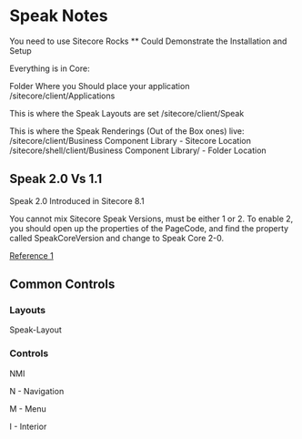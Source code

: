 # Speak Notes

You need to use Sitecore Rocks ** Could Demonstrate the Installation and Setup

Everything is in Core:

Folder Where you Should place your application
/sitecore/client/Applications

This is where the Speak Layouts are set
/sitecore/client/Speak

This is where the Speak Renderings (Out of the Box ones) live:
/sitecore/client/Business Component Library - Sitecore Location
/sitecore/shell/client/Business Component Library/ - Folder Location

## Speak 2.0 Vs 1.1

Speak 2.0 Introduced in Sitecore 8.1

You cannot mix Sitecore Speak Versions, must be either 1 or 2.  To enable 2, you should open up the properties of the PageCode, and find the property called SpeakCoreVersion and change to Speak Core 2-0.

[Reference 1][1]

[1]: https://mikerobbins.co.uk/2015/10/20/sitecore-speak-2-0-component-vs-speak-1-1/

## Common Controls

### Layouts

Speak-Layout

### Controls

NMI

N - Navigation

M - Menu

I - Interior